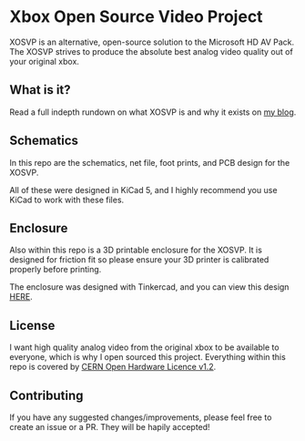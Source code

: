 # Xbox Open Source Video Project
XOSVP is an alternative, open-source solution to the Microsoft HD AV Pack. The XOSVP strives to produce the absolute best analog video quality out of your original xbox.

## What is it?
Read a full indepth rundown on what XOSVP is and why it exists on [my blog](https://blog.dtho.mp/2018/12/15/xosvp-intro/).

## Schematics
In this repo are the schematics, net file, foot prints, and PCB design for the XOSVP.

All of these were designed in KiCad 5, and I highly recommend you use KiCad to work with these files.

## Enclosure
Also within this repo is a 3D printable enclosure for the XOSVP. It is designed for friction fit so please ensure your 3D printer is calibrated properly before printing.

The enclosure was designed with Tinkercad, and you can view this design [HERE](https://www.tinkercad.com/things/6Rlx4JstT6S-xosvp-enclosure-v3).

## License
I want high quality analog video from the original xbox to be available to everyone, which is why I open sourced this project. Everything within this repo is covered by [CERN Open Hardware Licence v1.2](/LICENSE).

## Contributing
If you have any suggested changes/improvements, please feel free to create an issue or a PR. They will be hapily accepted!